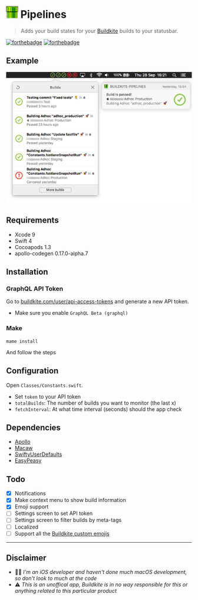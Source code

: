 # ![Pipelines](Assets/Icon.png) Pipelines

> Adds your build states for your [Buildkite](https://buildkite.com) builds to your statusbar.

[![forthebadge](http://forthebadge.com/images/badges/compatibility-emacs.svg)](http://forthebadge.com) [![forthebadge](http://forthebadge.com/images/badges/60-percent-of-the-time-works-every-time.svg)](http://forthebadge.com)

## Example

![Screenshot](Assets/screenshot.png?002)

## Requirements
 - Xcode 9
 - Swift 4
 - Cocoapods 1.3
 - apollo-codegen 0.17.0-alpha.7

## Installation

### GraphQL API Token
Go to [buildkite.com/user/api-access-tokens](https://buildkite.com/user/api-access-tokens) and generate a new API token.   

- Make sure you enable `GraphQL Beta (graphql)`

### Make
```
mame install
```
And follow the steps

## Configuration
Open `Classes/Constants.swift`.  

 - Set `token` to your API token
 - `totalBuilds`: The number of builds you want to monitor (the last x)
 - `fetchInterval`: At what time interval (seconds) should the app check 

## Dependencies
 - [Apollo](https://github.com/apollographql/apollo-ios)
 - [Macaw](https://github.com/exyte/Macaw)
 - [SwiftyUserDefaults](https://github.com/radex/SwiftyUserDefaults)
 - [EasyPeasy](https://github.com/nakiostudio/EasyPeasy)

## Todo
- [x] Notifications
- [x] Make context menu to show build information
- [x] Emoji support
- [ ] Settings screen to set API token
- [ ] Settings screen to filter builds by meta-tags
- [ ] Localized
- [ ] Support all the [Buildkite custom emojis](https://github.com/buildkite/emojis)

---

## Disclaimer
- 🤷‍♂️ *I'm an iOS developer and haven't done much macOS development, so don't look to much at the code*
- ⚠️ *This is an unoffical app, Buildkite is in no way responsible for this or anything related to this particular product*